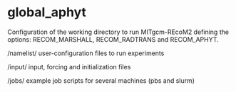 # global_aphyt
Configuration of the working directory to run MITgcm-REcoM2 defining the options: RECOM_MARSHALL, RECOM_RADTRANS and RECOM_APHYT.

/namelist/ user-configuration files to run experiments

/input/ input, forcing and initialization files

/jobs/ example job scripts for several machines (pbs and slurm)
